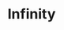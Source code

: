 ---
pid: ch870
title: Infinity
location_transcription: 
coordinates: "[-75.163207288121, 39.952418198863]"
zipcode: NJ08406
gen_neighborhood: 
neighborhood: 
outside_phl: Ventnor City NJ
age: 
age_range: 
instagram: 
image_file_name: ch_870.jpg
proposal_transcription: 'Infinity Symbol: represents the infinite possibilities in
  life.'
topic: Uplifting
topic_summary: '0'
type: Sculpture Statue
keywords_other: infinity, possibilities
credit: Bryan Northern
image_labels: 
twitter: 
facebook: 
permalink: "/monuments/ch870/"
layout: item-page
---